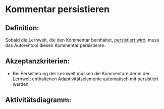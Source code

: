 # Kommentar persistieren

## Definition:

Sobald die Lernwelt, die den Kommentar beinhaltet, [persistiert wird](ASE6.md), muss das Autorentool diesen Kommentar
persistieren.

## Akzeptanzkriterien:

- Bei Persistierung der Lernwelt müssen die Kommentare der in der Lernwelt enthaltenen Adaptivitätselemente automatisch
  mit persistiert werden.

## Aktivitätsdiagramm:


